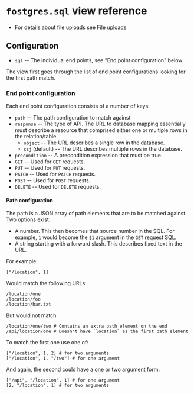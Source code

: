 # `fostgres.sql` view reference

* For details about file uploads see [File uploads](./File-uploads.md)


## Configuration

* `sql` -- The individual end points, see "End point configuration" below.

The view first goes through the list of end point configurations looking for the first path match.


### End point configuration

Each end point configuration consists of a number of keys:

* `path` -- The path configuration to match against
* `response` -- The type of API. The URL to database mapping essentially must describe a resource that comprised either one or multiple rows in the relation/table.
    * `object` -- The URL describes a single row in the database.
    * `csj` (default) -- The URL describes multiple rows in the database.
* `precondition` -- A precondition expression that must be true.
* `GET` -- Used for `GET` requests.
* `PUT` -- Used for `PUT` requests.
* `PATCH` -- Used for `PATCH` requests.
* `POST` -- Used for `POST` requests.
* `DELETE` -- Used for `DELETE` requests.


#### Path configuration

The path is a JSON array of path elements that are to be matched against. Two options exist:

* A number. This then becomes that source number in the SQL. For example, `1` would become the `$1` argument in the `GET` request SQL.
* A string starting with a forward slash. This describes fixed text in the URL.

For example:

    ["/location", 1]

Would match the following URLs:

    /location/one
    /location/foo
    /location/bar.txt

But would not match:

    /location/one/two # Contains an extra path element on the end
    /api/location/one # Doesn't have `location` as the first path element

To match the first one use one of:

    ["/location", 1, 2] # for two arguments
    ["/location", 1, "/two"] # for one argument

And again, the second could have a one or two argument form:

    ["/api", "/location", 1] # for one argument
    [2, "/location", 1] # for two arguments


